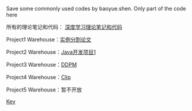 Save some commonly used codes by baoyue.shen. Only part of the code here

所有的理论笔记和代码： [深度学习理论笔记和代码](https://cariclpajpr.feishu.cn/wiki/ETMfwlw5aiS8TykTAQFcfXZVnRh)

Project1 Warehouse：[实例分割论文](https://github.com/GreaBugs/CLC.git) 

Project2 Warehouse：[Java开发项目1](https://github.com/GreaBugs/Learn_NIO.git)

Project3 Warehouse：[DDPM](https://github.com/GreaBugs/Learn_DDPM.git)

Project4 Warehouse：[Clip](https://github.com/GreaBugs/Learn-Clip.git)

Project5 Warehouse：暂不开放

[Key](https://github.com/GreaBugs/secret_key.git)
